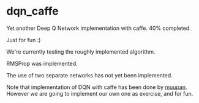# dqn_caffe

Yet another Deep Q Network implementation with caffe. 40% completed.

Just for fun :)

We're currently testing the roughly implemented algorithm.

RMSProp was implemented.

The use of two separate networks has not yet been implemented.

Note that implementation of DQN with caffe has been done by [muupan](https://github.com/muupan/dqn-in-the-caffe). However we are going to implement our own one as exercise, and for fun.
